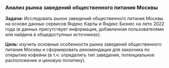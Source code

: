 ### Анализ рынка заведений общественного питания Москвы

**Задача:** Исследовать рынок заведений общественного питания Москвы на основе данных сервисов Яндекс Карты и Яндекс Бизнес на лето 2022 года (в данных присутствует информация, добавленная пользователями или найдена в общедоступных источниках).

**Цель:** изучить основные особенности рынка заведений общественного питания Москвы и сформировать рекомендации для заказчика по открытию кофейни (в т.ч. определить тип заведения, потенциальное расположение и ценовую политику).

